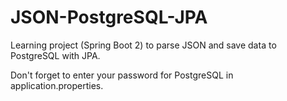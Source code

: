# JSON-PostgreSQL-JPA

Learning project (Spring Boot 2) to parse JSON and save data to PostgreSQL with JPA.

Don't forget to enter your password for PostgreSQL in application.properties.